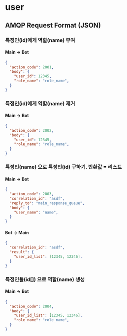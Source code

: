# user

## AMQP Request Format (JSON)

### 특정인(id)에게 역할(name) 부여

#### Main -> Bot

```json
{
  "action_code": 2001,
  "body": {
    "user_id": 12345,
    "role_name": "role_name", 
  }
}
```

### 특정인(id)에게 역할(name) 제거

#### Main -> Bot

```json
{
  "action_code": 2002,
  "body": {
    "user_id": 12345,
    "role_name": "role_name", 
  }
}
```

### 특정인(name) 으로 특정인(id) 구하기. 반환값 = 리스트

#### Main -> Bot

```json
{
  "action_code": 2003,
  "correlation_id": "asdf",
  "reply_to": "main_response_queue",
  "body": {
    "user_name": "name",
  }
}
```

#### Bot -> Main

```json
{
  "correlation_id": "asdf",
  "result": {
    "user_id_list": [12345, 12346],
  }
}
```

### 특정인들(id[]) 으로 역할(name) 생성

#### Main -> Bot

```json
{
  "action_code": 2004,
  "body": {
    "user_id_list": [12345, 12346],
    "role_name": "role_name",
  }
}
```


